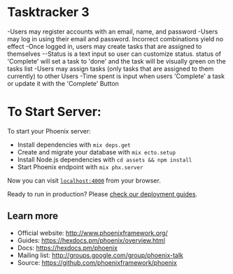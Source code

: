 # Tasktracker 3
-Users may register accounts with an email, name, and password
-Users may log in using their email and password. Incorrect combinations
yield no effect
-Once logged in, users may create tasks that are assigned to themselves
--Status is a text input so user can customize status. status of 'Complete' will set a task to 'done' and the task will be visually green on the tasks list
-Users may assign tasks (only tasks that are assigned to them currently) to
other Users
-Time spent is input when users 'Complete' a task or update it with the 'Complete' Button

# To Start Server:

To start your Phoenix server:

  * Install dependencies with `mix deps.get`
  * Create and migrate your database with `mix ecto.setup`
  * Install Node.js dependencies with `cd assets && npm install`
  * Start Phoenix endpoint with `mix phx.server`

Now you can visit [`localhost:4000`](http://localhost:4000) from your browser.

Ready to run in production? Please [check our deployment guides](https://hexdocs.pm/phoenix/deployment.html).

## Learn more

  * Official website: http://www.phoenixframework.org/
  * Guides: https://hexdocs.pm/phoenix/overview.html
  * Docs: https://hexdocs.pm/phoenix
  * Mailing list: http://groups.google.com/group/phoenix-talk
  * Source: https://github.com/phoenixframework/phoenix
